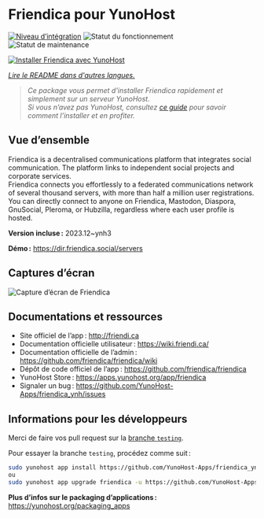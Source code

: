 <!--
Nota bene : ce README est automatiquement généré par <https://github.com/YunoHost/apps/tree/master/tools/readme_generator>
Il NE doit PAS être modifié à la main.
-->

# Friendica pour YunoHost

[![Niveau d’intégration](https://dash.yunohost.org/integration/friendica.svg)](https://dash.yunohost.org/appci/app/friendica) ![Statut du fonctionnement](https://ci-apps.yunohost.org/ci/badges/friendica.status.svg) ![Statut de maintenance](https://ci-apps.yunohost.org/ci/badges/friendica.maintain.svg)

[![Installer Friendica avec YunoHost](https://install-app.yunohost.org/install-with-yunohost.svg)](https://install-app.yunohost.org/?app=friendica)

*[Lire le README dans d'autres langues.](./ALL_README.md)*

> *Ce package vous permet d’installer Friendica rapidement et simplement sur un serveur YunoHost.*  
> *Si vous n’avez pas YunoHost, consultez [ce guide](https://yunohost.org/install) pour savoir comment l’installer et en profiter.*

## Vue d’ensemble

Friendica is a decentralised communications platform that integrates social communication. The platform links to independent social projects and corporate services.  
Friendica connects you effortlessly to a federated communications network of several thousand servers, with more than half a million user registrations. You can directly connect to anyone on Friendica, Mastodon, Diaspora, GnuSocial, Pleroma, or Hubzilla, regardless where each user profile is hosted.


**Version incluse :** 2023.12~ynh3

**Démo :** <https://dir.friendica.social/servers>

## Captures d’écran

![Capture d’écran de Friendica](./doc/screenshots/friendica-vier-profile.png)

## Documentations et ressources

- Site officiel de l’app : <http://friendi.ca>
- Documentation officielle utilisateur : <https://wiki.friendi.ca/>
- Documentation officielle de l’admin : <https://github.com/friendica/friendica/wiki>
- Dépôt de code officiel de l’app : <https://github.com/friendica/friendica>
- YunoHost Store : <https://apps.yunohost.org/app/friendica>
- Signaler un bug : <https://github.com/YunoHost-Apps/friendica_ynh/issues>

## Informations pour les développeurs

Merci de faire vos pull request sur la [branche `testing`](https://github.com/YunoHost-Apps/friendica_ynh/tree/testing).

Pour essayer la branche `testing`, procédez comme suit :

```bash
sudo yunohost app install https://github.com/YunoHost-Apps/friendica_ynh/tree/testing --debug
ou
sudo yunohost app upgrade friendica -u https://github.com/YunoHost-Apps/friendica_ynh/tree/testing --debug
```

**Plus d’infos sur le packaging d’applications :** <https://yunohost.org/packaging_apps>
